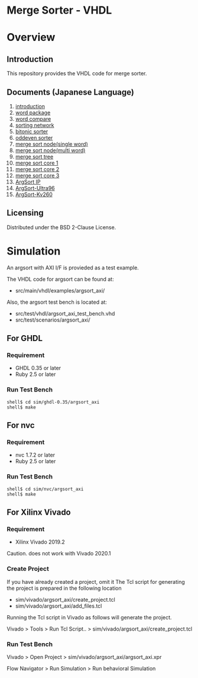 Merge Sorter - VHDL
===================

# Overview

## Introduction

This repository provides the VHDL code for merge sorter.

## Documents (Japanese Language)

  1.  [introduction](./doc/ja/01_introduction.md)
  2.  [word package](./doc/ja/02_word_package.md)
  3.  [word compare](./doc/ja/03_word_compare.md)
  4.  [sorting network](./doc/ja/04_sorting_network.md)
  5.  [bitonic sorter](./doc/ja/05_bitonic_sorter.md)
  6.  [oddeven sorter](./doc/ja/06_oddeven_sorter.md)
  7.  [merge sort node(single word)](./doc/ja/07_merge_sort_node_single.md)
  8.  [merge sort node(multi  word)](./doc/ja/08_merge_sort_node_multi.md)
  9.  [merge sort tree](./doc/ja/09_merge_sort_tree.md)
  10. [merge sort core 1](./doc/ja/10_merge_sort_core_1.md)
  11. [merge sort core 2](./doc/ja/11_merge_sort_core_2.md)
  12. [merge sort core 3](./doc/ja/12_merge_sort_core_3.md)
  13. [ArgSort IP](./doc/ja/13_argsort.md)
  14. [ArgSort-Ultra96](https://github.com/ikwzm/ArgSort-Ultra96/blob/1.2.1/doc/ja/argsort-ultra96.md)
  15. [ArgSort-Kv260](https://github.com/ikwzm/ArgSort-Kv260/blob/1.2.1/doc/ja/argsort-kv260.md)

## Licensing

Distributed under the BSD 2-Clause License.

# Simulation

An argsort with AXI I/F is provieded as a test example.

The VHDL code for argsort can be found at:

 * src/main/vhdl/examples/argsort_axi/

Also, the argsort test bench is located at:

 * src/test/vhdl/argsort_axi_test_bench.vhd
 * src/test/scenarios/argsort_axi/

## For GHDL

### Requirement

 * GHDL 0.35 or later
 * Ruby 2.5 or later

### Run Test Bench

```
shell$ cd sim/ghdl-0.35/argsort_axi
shell$ make
```

## For nvc

### Requirement

 * nvc 1.7.2 or later
 * Ruby 2.5 or later

### Run Test Bench

```
shell$ cd sim/nvc/argsort_axi
shell$ make
```

## For Xilinx Vivado

### Requirement

  * Xilinx Vivado 2019.2

Caution. does not work with Vivado 2020.1

### Create Project

If you have already created a project, omit it
The Tcl script for generating the project is prepared in the following location

  * sim/vivado/argsort_axi/create_project.tcl
  * sim/vivado/argsort_axi/add_files.tcl

Running the Tcl script in Vivado as follows will generate the project.

  Vivado > Tools > Run Tcl Script.. > sim/vivado/argsort_axi/create_project.tcl

### Run Test Bench

Vivado > Open Project > sim/vivado/argsort_axi/argsort_axi.xpr

Flow Navigator > Run Simulation > Run behavioral Simulation

